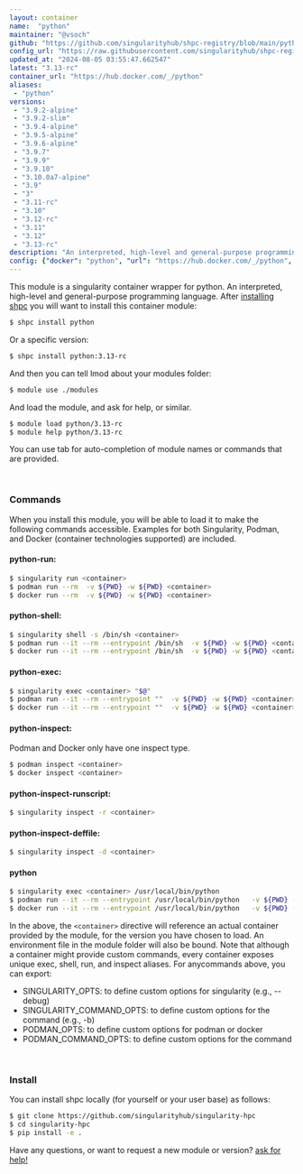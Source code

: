 ```yaml
---
layout: container
name:  "python"
maintainer: "@vsoch"
github: "https://github.com/singularityhub/shpc-registry/blob/main/python/container.yaml"
config_url: "https://raw.githubusercontent.com/singularityhub/shpc-registry/main/python/container.yaml"
updated_at: "2024-08-05 03:55:47.662547"
latest: "3.13-rc"
container_url: "https://hub.docker.com/_/python"
aliases:
 - "python"
versions:
 - "3.9.2-alpine"
 - "3.9.2-slim"
 - "3.9.4-alpine"
 - "3.9.5-alpine"
 - "3.9.6-alpine"
 - "3.9.7"
 - "3.9.9"
 - "3.9.10"
 - "3.10.0a7-alpine"
 - "3.9"
 - "3"
 - "3.11-rc"
 - "3.10"
 - "3.12-rc"
 - "3.11"
 - "3.12"
 - "3.13-rc"
description: "An interpreted, high-level and general-purpose programming language."
config: {"docker": "python", "url": "https://hub.docker.com/_/python", "maintainer": "@vsoch", "description": "An interpreted, high-level and general-purpose programming language.", "latest": {"3.13-rc": "sha256:e4c047cd05d461d49a819d2e7b2f1dbe81e9db463d0fdfe55919ec8b5d61e009"}, "tags": {"3.9.2-alpine": "sha256:f046c06388c0721961fe5c9b6184d2f8aeb7eb01b39601babab06cfd975dae01", "3.9.2-slim": "sha256:ce367bb30b8928efb632c369e3bd4a8dbd7905417bd0a245087a82c250e54a24", "3.9.4-alpine": "sha256:419a7502c95b49946fbdd8228b32243597d9e9f191ddfe5468a3b9b3fe64051d", "3.9.5-alpine": "sha256:7dd8962ad2a63403428d652a64d814a5002f1386379355edf5970e40557fe4e6", "3.9.6-alpine": "sha256:954ea8d05e9041d1dd17b69eb13708a60ef8b8bcc76d928beb4d137e2a9ceb30", "3.9.7": "sha256:8771691756bbf5beff80d64fca8f5b12e018352ddd9e30d8cdfef8cc3717b0e6", "3.9.9": "sha256:dd8335df6162579adadd56ff2b9fbd61199da5405c8856c6e34356c13b48cce4", "3.9.10": "sha256:3aae21920963df3205fba69826cc07fcf2fad91f9e062add921766b36e89e6e8", "3.10.0a7-alpine": "sha256:9b7958e47cd5bd4d092c3b28802493ad1870bce988b2f6ff97f6c81d96fcda80", "3.9": "sha256:e730f8ac1ff165f22c88b5fc9d3e53668ee3e80ea1aefe06c7f06f69da14e83d", "3": "sha256:336461f63f4eb1100e178d5acbfea3d1a5b2a53dea88aa0f9b8482d4d02e981c", "3.11-rc": "sha256:871f5e5c05f66bfa5b22f506a60774dbd45fc65fd309d23e856ab124a7cbb17b", "3.10": "sha256:d5b1fbbc00fd3b55620a9314222498bebf09c4bf606425bf464709ed6a79f202", "3.12-rc": "sha256:5cd18b1cf43ccc797ec20fadc9f9307bc709b7edca41675ff0c6eafd94479d9d", "3.11": "sha256:47d0618fb878d93e1b8cacb184fd8f727ae95c1b85d5959723e1d3e1848e2aba", "3.12": "sha256:336461f63f4eb1100e178d5acbfea3d1a5b2a53dea88aa0f9b8482d4d02e981c", "3.13-rc": "sha256:e4c047cd05d461d49a819d2e7b2f1dbe81e9db463d0fdfe55919ec8b5d61e009"}, "filter": ["3[.]*", "^(?!.*alpine).*$", "^(?!.*windows).*$"], "aliases": {"python": "/usr/local/bin/python"}}
---
```


This module is a singularity container wrapper for python.
An interpreted, high-level and general-purpose programming language.
After [installing shpc](#install) you will want to install this container module:


```bash
$ shpc install python
```

Or a specific version:

```bash
$ shpc install python:3.13-rc
```

And then you can tell lmod about your modules folder:

```bash
$ module use ./modules
```

And load the module, and ask for help, or similar.

```bash
$ module load python/3.13-rc
$ module help python/3.13-rc
```

You can use tab for auto-completion of module names or commands that are provided.

<br>

### Commands

When you install this module, you will be able to load it to make the following commands accessible.
Examples for both Singularity, Podman, and Docker (container technologies supported) are included.

#### python-run:

```bash
$ singularity run <container>
$ podman run --rm  -v ${PWD} -w ${PWD} <container>
$ docker run --rm  -v ${PWD} -w ${PWD} <container>
```

#### python-shell:

```bash
$ singularity shell -s /bin/sh <container>
$ podman run --it --rm --entrypoint /bin/sh  -v ${PWD} -w ${PWD} <container>
$ docker run --it --rm --entrypoint /bin/sh  -v ${PWD} -w ${PWD} <container>
```

#### python-exec:

```bash
$ singularity exec <container> "$@"
$ podman run --it --rm --entrypoint ""  -v ${PWD} -w ${PWD} <container> "$@"
$ docker run --it --rm --entrypoint ""  -v ${PWD} -w ${PWD} <container> "$@"
```

#### python-inspect:

Podman and Docker only have one inspect type.

```bash
$ podman inspect <container>
$ docker inspect <container>
```

#### python-inspect-runscript:

```bash
$ singularity inspect -r <container>
```

#### python-inspect-deffile:

```bash
$ singularity inspect -d <container>
```


#### python

```bash
$ singularity exec <container> /usr/local/bin/python
$ podman run --it --rm --entrypoint /usr/local/bin/python   -v ${PWD} -w ${PWD} <container> -c " $@"
$ docker run --it --rm --entrypoint /usr/local/bin/python   -v ${PWD} -w ${PWD} <container> -c " $@"
```



In the above, the `<container>` directive will reference an actual container provided
by the module, for the version you have chosen to load. An environment file in the
module folder will also be bound. Note that although a container
might provide custom commands, every container exposes unique exec, shell, run, and
inspect aliases. For anycommands above, you can export:

 - SINGULARITY_OPTS: to define custom options for singularity (e.g., --debug)
 - SINGULARITY_COMMAND_OPTS: to define custom options for the command (e.g., -b)
 - PODMAN_OPTS: to define custom options for podman or docker
 - PODMAN_COMMAND_OPTS: to define custom options for the command

<br>

### Install

You can install shpc locally (for yourself or your user base) as follows:

```bash
$ git clone https://github.com/singularityhub/singularity-hpc
$ cd singularity-hpc
$ pip install -e .
```

Have any questions, or want to request a new module or version? [ask for help!](https://github.com/singularityhub/singularity-hpc/issues)
